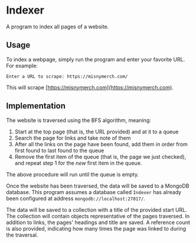 # Indexer

A program to index all pages of a website.

## Usage

To index a webpage, simply run the program and enter your favorite URL. For example:

`Enter a URL to scrape: https://misnymerch.com/`

This will scrape [https://misnymerch.com](https://misnymerch.com).

## Implementation

The website is traversed using the BFS algorithm, meaning:

1. Start at the top page (that is, the URL provided) and at it to a queue
2. Search the page for links and take note of them
3. After all the links on the page have been found, add them in order from first found to last found to the queue
4. Remove the first item of the queue (that is, the page we just checked), and repeat step 1 for the *new* first item in the queue.

The above procedure will run until the queue is empty.

Once the website has been traversed, the data will be saved to a MongoDB database. This program assumes a database
called `Indexer` has already been configured at address `mongodb://localhost:27017/`.

The data will be saved to a collection with a title of the provided start URL. The collection will contain objects representative
of the pages traversed. In addition to links, the pages' headings and title are saved. A reference count is also provided,
indicating how many times the page was linked to during the traversal.